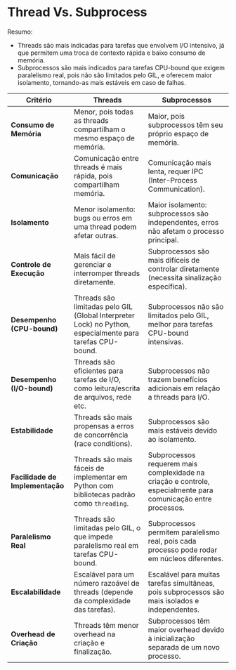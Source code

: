 
# Thread Vs. Subprocess

Resumo:
- Threads são mais indicadas para tarefas que envolvem I/O intensivo, já que permitem uma troca de contexto rápida e baixo consumo de memória.
- Subprocessos são mais indicados para tarefas CPU-bound que exigem paralelismo real, pois não são limitados pelo GIL, e oferecem maior isolamento, tornando-as mais estáveis em caso de falhas.

| **Critério**                    | **Threads**                                                                                               | **Subprocessos**                                                                                               |
| ------------------------------- | --------------------------------------------------------------------------------------------------------- | -------------------------------------------------------------------------------------------------------------- |
| **Consumo de Memória**          | Menor, pois todas as threads compartilham o mesmo espaço de memória.                                      | Maior, pois subprocessos têm seu próprio espaço de memória.                                                    |
| **Comunicação**                 | Comunicação entre threads é mais rápida, pois compartilham memória.                                       | Comunicação mais lenta, requer IPC (Inter-Process Communication).                                              |
| **Isolamento**                  | Menor isolamento: bugs ou erros em uma thread podem afetar outras.                                        | Maior isolamento: subprocessos são independentes, erros não afetam o processo principal.                       |
| **Controle de Execução**        | Mais fácil de gerenciar e interromper threads diretamente.                                                | Subprocessos são mais difíceis de controlar diretamente (necessita sinalização específica).                    |
| **Desempenho (CPU-bound)**      | Threads são limitadas pelo GIL (Global Interpreter Lock) no Python, especialmente para tarefas CPU-bound. | Subprocessos não são limitados pelo GIL, melhor para tarefas CPU-bound intensivas.                             |
| **Desempenho (I/O-bound)**      | Threads são eficientes para tarefas de I/O, como leitura/escrita de arquivos, rede etc.                   | Subprocessos não trazem benefícios adicionais em relação a threads para I/O.                                   |
| **Estabilidade**                | Threads são mais propensas a erros de concorrência (race conditions).                                     | Subprocessos são mais estáveis devido ao isolamento.                                                           |
| **Facilidade de Implementação** | Threads são mais fáceis de implementar em Python com bibliotecas padrão como `threading`.                 | Subprocessos requerem mais complexidade na criação e controle, especialmente para comunicação entre processos. |
| **Paralelismo Real**            | Threads são limitadas pelo GIL, o que impede paralelismo real em tarefas CPU-bound.                       | Subprocessos permitem paralelismo real, pois cada processo pode rodar em núcleos diferentes.                   |
| **Escalabilidade**              | Escalável para um número razoável de threads (depende da complexidade das tarefas).                       | Escalável para muitas tarefas simultâneas, pois subprocessos são mais isolados e independentes.                |
| **Overhead de Criação**         | Threads têm menor overhead na criação e finalização.                                                      | Subprocessos têm maior overhead devido à inicialização separada de um novo processo.                           |
